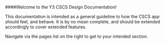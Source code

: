 ####Welcome to the Y3 CSCS Design Documentation!

This documentation is intended as a general guideline to how the CSCS app should feel, and behave. It is by no mean complete, and should be extended accordingly to cover extended features.

Navigate via the pages list on the right to get to your intended section.